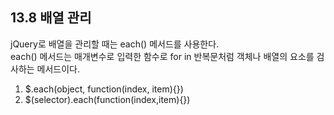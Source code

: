 ## 13.8 배열 관리

jQuery로 배열을 관리할 때는 each() 메서드를 사용한다.  
each() 메서드는 매개변수로 입력한 함수로 for in 반복문처럼 객체나 배열의 요소를 검사하는 메서드이다.  

1. $.each(object, function(index, item){})
2. $(selector).each(function(index,item){})

